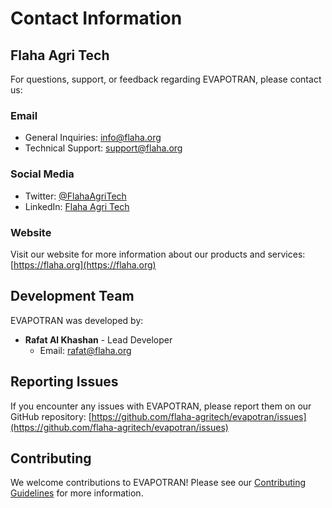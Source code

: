 # Contact Information

## Flaha Agri Tech

For questions, support, or feedback regarding EVAPOTRAN, please contact us:

### Email

- General Inquiries: [info@flaha.org](mailto:info@flaha.org)
- Technical Support: [support@flaha.org](mailto:support@flaha.org)

### Social Media

- Twitter: [@FlahaAgriTech](https://twitter.com/FlahaAgriTech)
- LinkedIn: [Flaha Agri Tech](https://www.linkedin.com/company/flaha-agri-tech)

### Website

Visit our website for more information about our products and services:
[https://flaha.org](https://flaha.org)

## Development Team

EVAPOTRAN was developed by:

- **Rafat Al Khashan** - Lead Developer
  - Email: [rafat@flaha.org](mailto:rafat@flaha.org)

## Reporting Issues

If you encounter any issues with EVAPOTRAN, please report them on our GitHub repository:
[https://github.com/flaha-agritech/evapotran/issues](https://github.com/flaha-agritech/evapotran/issues)

## Contributing

We welcome contributions to EVAPOTRAN! Please see our [Contributing Guidelines](../development/contributing.md) for more information.
